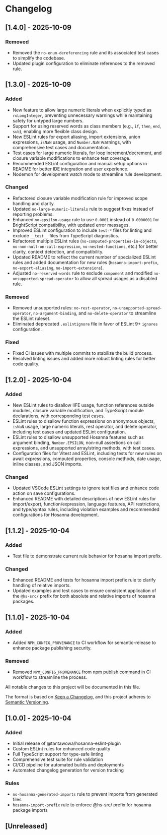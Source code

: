 # Changelog

## [1.4.0] - 2025-10-09

### Removed
- Removed the `no-enum-dereferencing` rule and its associated test cases to simplify the codebase.
- Updated plugin configuration to eliminate references to the removed rule.

## [1.3.0] - 2025-10-09

### Added
- New feature to allow large numeric literals when explicitly typed as `roLongInteger`, preventing unnecessary warnings while maintaining safety for untyped large numbers.
- Support for using reserved words as class members (e.g., `if`, `then`, `end`, `sub`), enabling more flexible class design.
- New ESLint rules for export aliasing, import extensions, union expressions, `isNaN` usage, and `Number.NaN` warnings, with comprehensive test cases and documentation.
- Test cases for large numeric literals, for loop increment/decrement, and closure variable modifications to enhance test coverage.
- Recommended ESLint configuration and manual setup options in README for better IDE integration and user experience.
- Nodemon for development watch mode to streamline rule development.

### Changed
- Refactored closure variable modification rule for improved scope handling and clarity.
- Updated `no-large-numeric-literals` rule to suggest fixes instead of reporting problems.
- Enhanced `no-epsilon-usage` rule to use `0.0001` instead of `0.0000001` for BrightScript compatibility, with updated error messages.
- Improved ESLint configuration to include `test-*` files for linting and exclude `__test__` files from TypeScript diagnostics.
- Refactored multiple ESLint rules (`no-computed-properties-in-objects`, `no-non-null-on-call-expression`, `no-nested-functions`, etc.) for better clarity, context detection, and compatibility.
- Updated README to reflect the current number of specialized ESLint rules and added documentation for new rules (`hosanna-import-prefix`, `no-export-aliasing`, `no-import-extensions`).
- Adjusted `no-reserved-words` rule to exclude `component` and modified `no-unsupported-spread-operator` to allow all spread usages as a disabled rule.

### Removed
- Removed unsupported rules: `no-rest-operator`, `no-unsupported-spread-operator`, `no-argument-binding`, and `no-delete-operator` to streamline the ESLint ruleset.
- Eliminated deprecated `.eslintignore` file in favor of ESLint 9+ `ignores` configuration.

### Fixed
- Fixed CI issues with multiple commits to stabilize the build process.
- Resolved linting issues and added more robust linting rules for better code quality.

## [1.2.0] - 2025-10-04

### Added
- New ESLint rules to disallow IIFE usage, function references outside modules, closure variable modification, and TypeScript module declarations, with corresponding test cases.
- ESLint rules to disallow function expressions on anonymous objects, `isNaN` usage, large numeric literals, rest operator, and delete operator, including test cases and updated ESLint configuration.
- ESLint rules to disallow unsupported Hosanna features such as argument binding, `Number.EPSILON`, non-null assertions on call expressions, and unsupported array/string methods, with test cases.
- Configuration files for Vitest and ESLint, including tests for new rules on await expressions, computed properties, console methods, date usage, inline classes, and JSON imports.

### Changed
- Updated VSCode ESLint settings to ignore test files and enhance code action on save configurations.
- Enhanced README with detailed descriptions of new ESLint rules for import/export, function/expression, language features, API restrictions, and type/syntax rules, including violation examples and recommended configurations for Hosanna development.

## [1.1.2] - 2025-10-04

### Added
- Test file to demonstrate current rule behavior for hosanna import prefix.

### Changed
- Enhanced README and tests for hosanna import prefix rule to clarify handling of relative imports.
- Updated examples and test cases to ensure consistent application of the `@hs-src/` prefix for both absolute and relative imports of hosanna packages.

## [1.1.0] - 2025-10-04

### Added
- Added `NPM_CONFIG_PROVENANCE` to CI workflow for semantic-release to enhance package publishing security.

### Removed
- Removed `NPM_CONFIG_PROVENANCE` from npm publish command in CI workflow to streamline the process.

All notable changes to this project will be documented in this file.

The format is based on [Keep a Changelog](https://keepachangelog.com/en/1.0.0/),
and this project adheres to [Semantic Versioning](https://semver.org/spec/v2.0.0.html).

## [1.0.0] - 2025-10-04

### Added
- Initial release of @tantawowa/hosanna-eslint-plugin
- Custom ESLint rules for enhanced code quality
- Full TypeScript support for type-safe linting
- Comprehensive test suite for rule validation
- CI/CD pipeline for automated builds and deployments
- Automated changelog generation for version tracking

### Rules
- `no-hosanna-generated-imports` rule to prevent imports from generated files
- `hosanna-import-prefix` rule to enforce @hs-src/ prefix for hosanna package imports

## [Unreleased]






